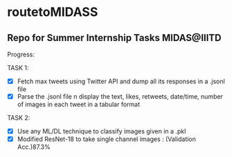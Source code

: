 # routetoMIDASS

## Repo for Summer Internship Tasks MIDAS@IIITD

Progress:

TASK 1:
- [x] Fetch max tweets using Twitter API and dump all its responses in a .jsonl file
- [x] Parse the .jsonl file n display the text, likes, retweets, date/time, number of images in each tweet in a tabular format

TASK 2:
- [x] Use any ML/DL technique to classify images given in a .pkl
- [x] Modified ResNet-18 to take single channel images : (Validation Acc.)87.3%
